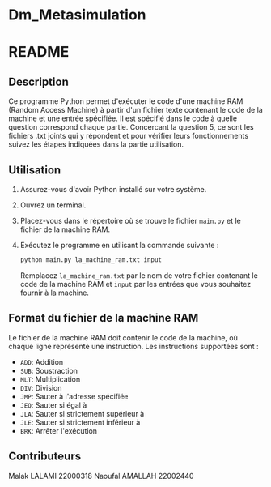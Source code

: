# Dm_Metasimulation 
# README

## Description

Ce programme Python permet d'exécuter le code d'une machine RAM (Random Access Machine) à partir d'un fichier texte contenant le code de la machine et une entrée spécifiée.
Il est spécifié dans le code à quelle question correspond chaque partie.
Concercant la question 5, ce sont les fichiers .txt joints qui y répondent et pour vérifier leurs fonctionnements suivez les étapes indiquées dans la partie utilisation.

## Utilisation

1. Assurez-vous d'avoir Python installé sur votre système.
2. Ouvrez un terminal.
3. Placez-vous dans le répertoire où se trouve le fichier `main.py` et le fichier de la machine RAM.
4. Exécutez le programme en utilisant la commande suivante :

    ```bash
    python main.py la_machine_ram.txt input
    ```

    Remplacez `la_machine_ram.txt` par le nom de votre fichier contenant le code de la machine RAM et `input` par les entrées que vous souhaitez fournir à la machine.

    

## Format du fichier de la machine RAM

Le fichier de la machine RAM doit contenir le code de la machine, où chaque ligne représente une instruction. Les instructions supportées sont :

- `ADD`: Addition
- `SUB`: Soustraction
- `MLT`: Multiplication
- `DIV`: Division
- `JMP`: Sauter à l'adresse spécifiée
- `JEQ`: Sauter si égal à
- `JLA`: Sauter si strictement supérieur à
- `JLE`: Sauter si strictement inférieur à
- `BRK`: Arrêter l'exécution

## Contributeurs
Malak LALAMI 22000318
Naoufal AMALLAH 22002440